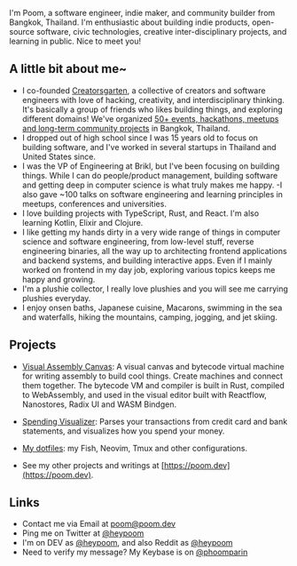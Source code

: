 I'm Poom, a software engineer, indie maker, and community builder from Bangkok, Thailand. I'm enthusiastic about building indie products, open-source software, civic technologies, creative inter-disciplinary projects, and learning in public. Nice to meet you!

## A little bit about me~

- I co-founded [Creatorsgarten](https://creatorsgarten.org), a collective of creators and software engineers with love of hacking, creativity, and interdisciplinary thinking. It's basically a group of friends who likes building things, and exploring different domains! We've organized [50+ events, hackathons, meetups and long-term community projects](https://creatorsgarten.org/events) in Bangkok, Thailand.
- I dropped out of high school since I was 15 years old to focus on building software, and I've worked in several startups in Thailand and United States since.
- I was the VP of Engineering at Brikl, but I've been focusing on building things. While I can do people/product management, building software and getting deep in computer science is what truly makes me happy.
-I also gave ~100 talks on software engineering and learning principles in meetups, conferences and universities.
- I love building projects with TypeScript, Rust, and React. I'm also learning Kotlin, Elixir and Clojure.
- I like getting my hands dirty in a very wide range of things in computer science and software engineering, from low-level stuff, reverse engineering binaries, all the way up to architecting frontend applications and backend systems, and building interactive apps. Even if I mainly worked on frontend in my day job, exploring various topics keeps me happy and growing.
- I'm a plushie collector, I really love plushies and you will see me carrying plushies everyday.
- I enjoy onsen baths, Japanese cuisine, Macarons, swimming in the sea and waterfalls, hiking the mountains, camping, jogging, and jet skiing.

## Projects

- [Visual Assembly Canvas](https://github.com/heypoom/visual-assembly-canvas): A visual canvas and bytecode virtual machine for writing assembly to build cool things. Create machines and connect them together. The bytecode VM and compiler is built in Rust, compiled to WebAssembly, and used in the visual editor built with Reactflow, Nanostores, Radix UI and WASM Bindgen.

- [Spending Visualizer](https://github.com/heypoom/spending-visualizer): Parses your transactions from credit card and bank statements, and visualizes how you spend your money.

- [My dotfiles](http://github.com/heypoom/dotfiles): my Fish, Neovim, Tmux and other configurations.
- See my other projects and writings at [https://poom.dev](https://poom.dev).

## Links

- Contact me via Email at [poom@poom.dev](mailto:poom@poom.dev)
- Ping me on Twitter at [@heypoom](https://twitter.com/heypoom)
- I'm on DEV as [@heypoom](https://dev.to/heypoom), and also Reddit as [@heypoom](https://reddit.com/u/heypoom)
- Need to verify my message? My Keybase is on [@phoomparin](https://keybase.io/phoomparin)
